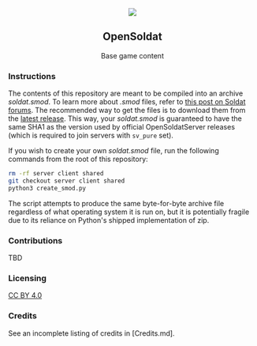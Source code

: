 <div align="center">
  <img src="https://i.imgur.com/HrYPYjh.png" />
  <h2>OpenSoldat</h2>
  <p>Base game content</p>
</div>

### Instructions

The contents of this repository are meant to be compiled into an archive *soldat.smod*. To learn more about *.smod* files, refer to [this post on Soldat forums](https://forums.soldat.pl/index.php?topic=44917.0). The recommended way to get the files is to download them from the [latest release](https://github.com/opensoldat/base/releases/latest). This way, your *soldat.smod* is guaranteed to have the same SHA1 as the version used by official OpenSoldatServer releases (which is required to join servers with `sv_pure` set).

If you wish to create your own *soldat.smod* file, run the following commands from the root of this repository:
```bash
rm -rf server client shared
git checkout server client shared
python3 create_smod.py
```
The script attempts to produce the same byte-for-byte archive file regardless of what operating system it is run on, but it is potentially fragile due to its reliance on Python's shipped implementation of zip.

### Contributions

TBD

### Licensing

[CC BY 4.0](LICENSE.txt)

### Credits

See an incomplete listing of credits in [Credits.md].
